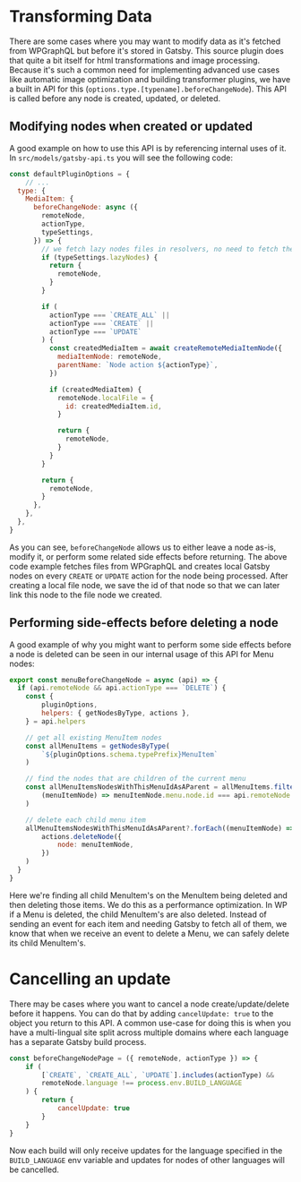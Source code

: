 # Transforming Data

There are some cases where you may want to modify data as it's fetched from WPGraphQL but before it's stored in Gatsby. This source plugin does that quite a bit itself for html transformations and image processing. Because it's such a common need for implementing advanced use cases like automatic image optimization and building transformer plugins, we have a built in API for this (`options.type.[typename].beforeChangeNode`). This API is called before any node is created, updated, or deleted.

## Modifying nodes when created or updated

A good example on how to use this API is by referencing internal uses of it. In `src/models/gatsby-api.ts` you will see the following code:

```js
const defaultPluginOptions = {
    // ...
  type: {
    MediaItem: {
      beforeChangeNode: async ({
        remoteNode,
        actionType,
        typeSettings,
      }) => {
        // we fetch lazy nodes files in resolvers, no need to fetch them here.
        if (typeSettings.lazyNodes) {
          return {
            remoteNode,
          }
        }

        if (
          actionType === `CREATE_ALL` ||
          actionType === `CREATE` ||
          actionType === `UPDATE`
        ) {
          const createdMediaItem = await createRemoteMediaItemNode({
            mediaItemNode: remoteNode,
            parentName: `Node action ${actionType}`,
          })

          if (createdMediaItem) {
            remoteNode.localFile = {
              id: createdMediaItem.id,
            }

            return {
              remoteNode,
            }
          }
        }

        return {
          remoteNode,
        }
      },
    },
  },
}
```

As you can see, `beforeChangeNode` allows us to either leave a node as-is, modify it, or perform some related side effects before returning.
The above code example fetches files from WPGraphQL and creates local Gatsby nodes on every `CREATE` or `UPDATE` action for the node being processed. After creating a local file node, we save the id of that node so that we can later link this node to the file node we created.

## Performing side-effects before deleting a node

A good example of why you might want to perform some side effects before a node is deleted can be seen in our internal usage of this API for Menu nodes:

```js
export const menuBeforeChangeNode = async (api) => {
  if (api.remoteNode && api.actionType === `DELETE`) {
    const {
        pluginOptions,
        helpers: { getNodesByType, actions },
    } = api.helpers

    // get all existing MenuItem nodes
    const allMenuItems = getNodesByType(
        `${pluginOptions.schema.typePrefix}MenuItem`
    )

    // find the nodes that are children of the current menu
    const allMenuItemsNodesWithThisMenuIdAsAParent = allMenuItems.filter(
        (menuItemNode) => menuItemNode.menu.node.id === api.remoteNode.id
    )

    // delete each child menu item
    allMenuItemsNodesWithThisMenuIdAsAParent?.forEach((menuItemNode) =>
        actions.deleteNode({
            node: menuItemNode,
        })
    )
  }
}
```

Here we're finding all child MenuItem's on the MenuItem being deleted and then deleting those items. We do this as a performance optimization. In WP if a Menu is deleted, the child MenuItem's are also deleted. Instead of sending an event for each item and needing Gatsby to fetch all of them, we know that when we receive an event to delete a Menu, we can safely delete its child MenuItem's.

# Cancelling an update

There may be cases where you want to cancel a node create/update/delete before it happens. You can do that by adding `cancelUpdate: true` to the object you return to this API. A common use-case for doing this is when you have a multi-lingual site split across multiple domains where each language has a separate Gatsby build process.

```js
const beforeChangeNodePage = ({ remoteNode, actionType }) => {
    if (
        [`CREATE`, `CREATE_ALL`, `UPDATE`].includes(actionType) &&
        remoteNode.language !== process.env.BUILD_LANGUAGE
    ) {
        return {
            cancelUpdate: true
        }
    }
}
```

Now each build will only receive updates for the language specified in the `BUILD_LANGUAGE` env variable and updates for nodes of other languages will be cancelled.